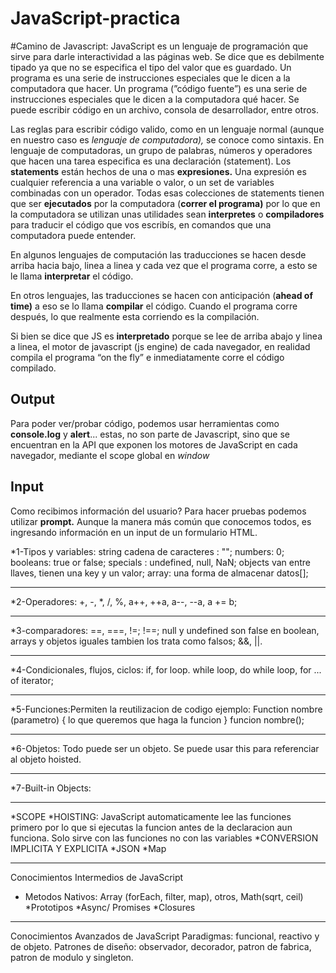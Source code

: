 # JavaScript-practica
#Camino de Javascript: 
JavaScript es un lenguaje de programación que sirve para darle interactividad a las páginas web. Se dice que es debilmente tipado ya que no se especifica el tipo del 
valor que es guardado.
Un programa es una serie de instrucciones especiales que le dicen a la computadora que hacer.
Un programa (”código fuente”) es una serie de instrucciones especiales que le dicen a la computadora qué hacer. Se puede escribir código en un archivo, consola 
de desarrollador, entre otros.

Las reglas para escribir código valido, como en un lenguaje normal (aunque en nuestro caso es *lenguaje de computadora),* se conoce como sintaxis.
En lenguaje de computadoras, un grupo de palabras, números y operadores que hacen una tarea especifica es una declaración (statement).
Los **statements** están hechos de una o mas **expresiones.** Una expresión es cualquier referencia a una variable o valor, o un set de variables combinadas con un operador.
Todas esas colecciones de statements tienen que ser **ejecutados** por la computadora (**correr el programa)** por lo que en la computadora se utilizan unas utilidades 
sean **interpretes**  o **compiladores** para traducir el código que vos escribís, en comandos que una computadora puede entender.

En algunos lenguajes de computación las traducciones se hacen desde arriba hacia bajo, linea a linea y cada vez que el programa corre, a esto se le llama **interpretar** 
el código.

En otros lenguajes, las traducciones se hacen con anticipación (**ahead of time)** a eso se lo llama **compilar** el código. Cuando el programa corre después, lo 
que realmente esta corriendo es la compilación.

Si bien se dice que JS es **interpretado** porque se lee de arriba abajo y linea a linea, el motor de javascript (js engine) de cada navegador, en realidad compila 
el programa “on the fly” e inmediatamente corre el código compilado.
## Output

Para poder ver/probar código, podemos usar herramientas como **console.log** y **alert**... estas, no son parte de Javascript, sino que se encuentran en la API que exponen los motores de JavaScript en cada navegador, mediante el scope global en *window*

## Input

Como recibimos información del usuario? Para hacer pruebas podemos utilizar **prompt.** Aunque la manera más común que conocemos todos, es ingresando información en un input de un formulario HTML.


*1-Tipos y variables: 
    string cadena de caracteres : ""; 
    numbers: 0; 
    booleans: true or false; 
    specials : undefined, null, NaN; objects van entre llaves, tienen una key y un valor; 
    array: una forma de almacenar datos[];

-------------------------------------------------------------------------------------------------------------------------------------------------------

*2-Operadores: +, -, *, /, %, a++, ++a, a--, --a, a += b;

-------------------------------------------------------------------------------------------------------------------------------------------------------

*3-comparadores:  ==, ===, !=; !==; null y undefined son false en boolean, arrays y objetos iguales tambien los trata como falsos; &&, ||.

-------------------------------------------------------------------------------------------------------------------------------------------------------

*4-Condicionales, flujos, ciclos: if, for loop. while loop, do while loop, for ... of iterator;

-------------------------------------------------------------------------------------------------------------------------------------------------------

*5-Funciones:Permiten la reutilizacion de codigo
ejemplo: Function nombre (parametro) {
    lo que queremos que haga la funcion
}
funcion nombre();

-------------------------------------------------------------------------------------------------------------------------------------------------------

*6-Objetos: Todo puede ser un objeto. Se puede usar this para referenciar al objeto hoisted. 

-------------------------------------------------------------------------------------------------------------------------------------------------------

*7-Built-in Objects:

-------------------------------------------------------------------------------------------------------------------------------------------------------

*SCOPE
*HOISTING: JavaScript automaticamente lee las funciones primero por lo que si ejecutas la funcion antes de la declaracion aun funciona. Solo sirve con las funciones no con las variables 
*CONVERSION IMPLICITA Y EXPLICITA
*JSON
*Map

-------------------------------------------------------------------------------------------------------------------------------------------------------


Conocimientos Intermedios de JavaScript
* Metodos Nativos: Array (forEach, filter, map), otros, Math(sqrt, ceil)
*Prototipos
*Async/ Promises
*Closures

-------------------------------------------------------------------------------------------------------------------------------------------------------


Conocimientos Avanzados de JavaScript
Paradigmas: funcional, reactivo y de objeto.
Patrones de diseño: observador, decorador, patron de fabrica, patron de modulo y singleton.
